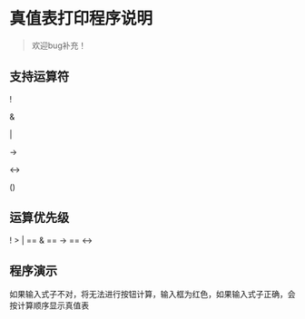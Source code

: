 # 真值表打印程序说明

> 欢迎bug补充！

## 支持运算符

!

&

|

->

<->

()

## 运算优先级

! > | == & == -> == <->



## 程序演示

如果输入式子不对，将无法进行按钮计算，输入框为红色，如果输入式子正确，会按计算顺序显示真值表


